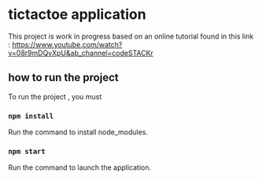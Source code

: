 # tictactoe application
This project is work in progress based on an online tutorial found in this link : https://www.youtube.com/watch?v=08r9mDQvXpU&ab_channel=codeSTACKr

## how to run the project
To run the project , you must

### `npm install` 

Run the command to install node_modules.

### `npm start`

Run the command to launch the application.
